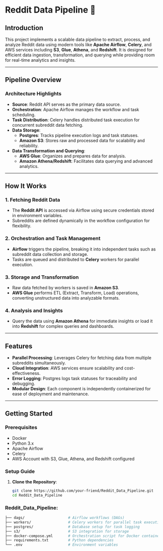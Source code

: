 # Reddit Data Pipeline 🚀

## Introduction
This project implements a scalable data pipeline to extract, process, and analyze Reddit data using modern tools like **Apache Airflow**, **Celery**, and AWS services including **S3**, **Glue**, **Athena**, and **Redshift**. It is designed for efficient data ingestion, transformation, and querying while providing room for real-time analytics and insights.

---

## Pipeline Overview

### **Architecture Highlights**
- **Source**: Reddit API serves as the primary data source.
- **Orchestration**: Apache Airflow manages the workflow and task scheduling.
- **Task Distribution**: Celery handles distributed task execution for concurrent subreddit data fetching.
- **Data Storage**:
  - **Postgres**: Tracks pipeline execution logs and task statuses.
  - **Amazon S3**: Stores raw and processed data for scalability and reliability.
- **Data Transformation and Querying**:
  - **AWS Glue**: Organizes and prepares data for analysis.
  - **Amazon Athena/Redshift**: Facilitates data querying and advanced analytics.

---

## How It Works

### **1. Fetching Reddit Data**
- The **Reddit API** is accessed via Airflow using secure credentials stored in environment variables.
- Subreddits are defined dynamically in the workflow configuration for flexibility.

### **2. Orchestration and Task Management**
- **Airflow** triggers the pipeline, breaking it into independent tasks such as subreddit data collection and storage.
- Tasks are queued and distributed to **Celery** workers for parallel execution.

### **3. Storage and Transformation**
- Raw data fetched by workers is saved in **Amazon S3**.
- **AWS Glue** performs ETL (Extract, Transform, Load) operations, converting unstructured data into analyzable formats.

### **4. Analysis and Insights**
- Query the data using **Amazon Athena** for immediate insights or load it into **Redshift** for complex queries and dashboards.

---

## Features
- **Parallel Processing**: Leverages Celery for fetching data from multiple subreddits simultaneously.
- **Cloud Integration**: AWS services ensure scalability and cost-effectiveness.
- **Error Logging**: Postgres logs task statuses for traceability and debugging.
- **Modular Design**: Each component is independently containerized for ease of deployment and maintenance.

---

## Getting Started

### **Prerequisites**
- Docker
- Python 3.x
- Apache Airflow
- Celery
- AWS Account with S3, Glue, Athena, and Redshift configured

### **Setup Guide**

1. **Clone the Repository**:
   ```bash
   git clone https://github.com/your-friend/Reddit_Data_Pipeline.git
   cd Reddit_Data_Pipeline

### **Reddit_Data_Pipeline**:
```bash
├── dags/                    # Airflow workflows (DAGs)
├── workers/                 # Celery workers for parallel task execution
├── postgres/                # Database setup for task logging
├── s3/                      # S3 integration for storage
├── docker-compose.yml       # Orchestration script for Docker containers
├── requirements.txt         # Python dependencies
└── .env                     # Environment variables



